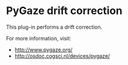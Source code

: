 # PyGaze drift correction

This plug-in performs a drift correction.

For more information, visit:

- <http://www.pygaze.org/>
- <http://osdoc.cogsci.nl/devices/pygaze/>
